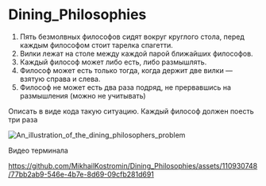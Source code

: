 # Dining_Philosophies

1. Пять безмолвных философов сидят вокруг круглого стола, перед каждым философом
   стоит тарелка спагетти.
2. Вилки лежат на столе между каждой парой ближайших философов.
3. Каждый философ может либо есть, либо размышлять.
4. Философ может есть только тогда, когда держит две вилки — взятую справа и слева.
5. Философ не может есть два раза подряд, не прервавшись на размышления (можно не учитывать)

Описать в виде кода такую ситуацию. Каждый философ должен поесть три раза

![An_illustration_of_the_dining_philosophers_problem](https://github.com/MikhailKostromin/Dining_Philosophies/assets/110930748/5b41dfe0-ba55-45f0-85a4-f18406dbe649)

Видео терминала

https://github.com/MikhailKostromin/Dining_Philosophies/assets/110930748/77bb2ab9-546e-4b7e-8d69-09cfb281d691

